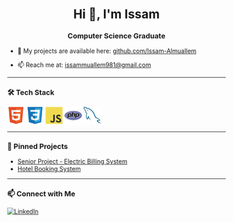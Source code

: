 <h1 align="center">Hi 👋, I'm Issam</h1>
<h3 align="center">Computer Science Graduate</h3>

- 💼 My projects are available here: [github.com/Issam-Almuallem](https://github.com/Issam-Almuallem)
  
- 📫 Reach me at: issammuallem981@gmail.com

---

### 🛠 Tech Stack

<p align="left">
  <img src="https://raw.githubusercontent.com/devicons/devicon/master/icons/html5/html5-original.svg" alt="HTML" width="40" height="40"/>
  <img src="https://raw.githubusercontent.com/devicons/devicon/master/icons/css3/css3-original.svg" alt="CSS" width="40" height="40"/>
  <img src="https://raw.githubusercontent.com/devicons/devicon/master/icons/javascript/javascript-original.svg" alt="JS" width="40" height="40"/>
  <img src="https://raw.githubusercontent.com/devicons/devicon/master/icons/php/php-original.svg" alt="PHP" width="40" height="40"/>
  <img src="https://raw.githubusercontent.com/devicons/devicon/master/icons/mysql/mysql-original.svg" alt="MySQL" width="40" height="40"/>
</p>

---

### 📌 Pinned Projects
- [Senior Project - Electric Billing System](https://github.com/Issam-Almuallem/Senior-Project-Electric-Billing-System-)
- [Hotel Booking System](https://github.com/Issam-Almuallem/Hotel-Booking-System)

---

### 📫 Connect with Me
[![LinkedIn](https://img.shields.io/badge/LinkedIn-blue?style=flat&logo=linkedin&logoColor=white)](https://www.linkedin.com/in/issam-al-muallem-117782355)
